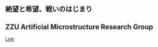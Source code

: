 ## 絶望と希望、戦いのはじまり

## ZZU Artificial Microstructure Research Group
[Link](https://www7.zzu.edu.cn/quantum/ktzjj.htm)
